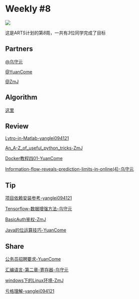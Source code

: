 # Weekly #8

![](https://images.unsplash.com/photo-1550376026-33cbee34f79e?ixlib=rb-1.2.1&q=80&fm=jpg&crop=entropy&cs=tinysrgb&w=1200&h=800&fit=crop&ixid=eyJhcHBfaWQiOjF9)

这是ARTS计划的第*8*周，一共有*3*位同学完成了目标

## Partners

[@乌守元](../Partners/乌守元.md)

[@YuanCome](../Partners/YuanCome.md)

[@ZmJ](../Partners/ZmJ.md)

## Algorithm

[这里](../Algorithm/201903W2)

## Review

[Lytro-in-Matlab-yanglei094121](../Review/201903W2/Lytro-in-Matlab-yanglei094121.md)

[An_A-Z_of_useful_python_tricks-ZmJ](../Review/201903W2/An_A-Z_of_useful_python_tricks-ZmJ.md)

[Docker教程四01-YuanCome](../Review/201903W2/Docker教程四01-YuanCome.md)

[Information-flow-reveals-prediction-limits-in-online(4)-乌守元](../Review/201903W2/Information-flow-reveals-prediction-limits-in-online(4)-乌守元.md)

## Tip

[项目依赖安装参考-yanglei094121](../Tip/201903W2/项目依赖安装参考-yanglei094121.md)

[Tensorflow-数据增强方法-乌守元](../Tip/201903W2/Tensorflow-数据增强方法-乌守元.md)

[BasicAuth鉴权-ZmJ](../Tip/201903W2/BasicAuth鉴权-ZmJ.md)

[Java的位运算技巧-YuanCome](../Tip/201903W2/Java的位运算技巧-YuanCome.md)

## Share

[公务员招聘要求-YuanCome](../Share/201903W2/公务员招聘要求-YuanCome.md)

[汇编语言-第二章-寄存器-乌守元](../Share/201903W2/汇编语言-第二章-寄存器-乌守元.md)

[windows下的Linux环境-ZmJ](../Share/201903W2/windows下的Linux环境-ZmJ.md)

[亏格理解-yanglei094121](../Share/201903W2/亏格理解-yanglei094121.md)


